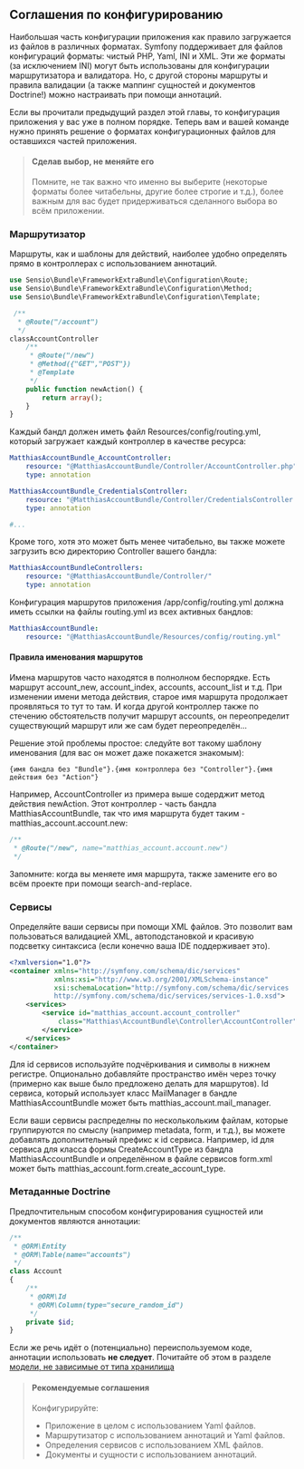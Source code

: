 ## Соглашения по конфигурированию

Наибольшая часть конфигурации приложения как правило загружается из файлов в различных форматах. Symfony
поддерживает для файлов конфигураций форматы: чистый PHP, Yaml, INI и XML. Эти же форматы (за исключением INI)
могут быть использованы для конфигурации маршрутизатора и валидатора. Но, с другой стороны маршруты и правила
валидации (а также маппинг сущностей и документов Doctrine!) можно настраивать при помощи аннотаций.

Если вы прочитали предыдущий раздел этой главы, то конфигурация приложения у вас уже в полном порядке. Теперь
вам и вашей команде нужно принять решение о форматах конфигурационных файлов для оставшихся частей приложения.

> #### Сделав выбор, не меняйте его
>
> Помните, не так важно что именно вы выберите (некоторые форматы более читабельны, другие более строгие и т.д.),
> более важным для вас будет придерживаться сделанного выбора во всём приложении.

### Маршрутизатор

Маршруты, как и шаблоны для действий, наиболее удобно определять прямо в контроллерах с использованием аннотаций.

```php
use Sensio\Bundle\FrameworkExtraBundle\Configuration\Route; 
use Sensio\Bundle\FrameworkExtraBundle\Configuration\Method; 
use Sensio\Bundle\FrameworkExtraBundle\Configuration\Template;

 /**
  * @Route("/account")
  */
classAccountController
    /**
     * @Route("/new")
     * @Method({"GET","POST"})
     * @Template
     */
    public function newAction() {
        return array();
    }
}
```

Каждый бандл должен иметь файл Resources/config/routing.yml, который загружает каждый контроллер в качестве
ресурса:

```yaml
MatthiasAccountBundle_AccountController:
    resource: "@MatthiasAccountBundle/Controller/AccountController.php"
    type: annotation

MatthiasAccountBundle_CredentialsController:
    resource: "@MatthiasAccountBundle/Controller/CredentialsController.php"
    type: annotation

#...
```

Кроме того, хотя это может быть менее читабельно, вы также можете загрузить всю директорию Controller вашего бандла:

```yaml
MatthiasAccountBundleControllers:
    resource: "@MatthiasAccountBundle/Controller/"
    type: annotation
```

Конфигурация маршрутов приложения /app/config/routing.yml должна иметь ссылки на файлы routing.yml из всех
активных бандлов:

```yaml
MatthiasAccountBundle:
    resource: "@MatthiasAccountBundle/Resources/config/routing.yml"
```

#### Правила именования маршрутов

Имена маршрутов часто находятся в полнолном беспорядке. Есть маршрут account_new, account_index, accounts, 
account_list и т.д. При изменении имени метода действия, старое имя маршрута продолжает проявляться то тут то там.
И когда другой контроллер также по стечению обстоятельств получит маршрут accounts, он переопределит существующий
маршрут или же сам будет переопределён...

Решение этой проблемы простое: следуйте вот такому шаблону именования (для вас он может даже покажется знакомым):

```
{имя бандла без "Bundle"}.{имя контроллера без "Controller"}.{имя действия без "Action"}
```

Например, AccountController из примера выше содерджит метод действия newAction. Этот контроллер - часть бандла
MatthiasAccountBundle, так что имя маршрута будет таким - matthias_account.account.new:

```php
/**
 * @Route("/new", name="matthias_account.account.new")
 */
```

Запомните: когда вы меняете имя маршрута, также замените его во всём проекте при помощи search-and-replace.

### Сервисы

Определяйте ваши сервисы при помощи XML файлов. Это позволит вам пользоваться валидацией XML, автоподстановкой
и красивую подсветку синтаксиса (если конечно ваша IDE поддерживает это).

```xml
<?xmlversion="1.0"?>
<container xmlns="http://symfony.com/schema/dic/services" 
           xmlns:xsi="http://www.w3.org/2001/XMLSchema-instance" 
           xsi:schemaLocation="http://symfony.com/schema/dic/services
           http://symfony.com/schema/dic/services/services-1.0.xsd">
    <services>
        <service id="matthias_account.account_controller"
            class="Matthias\AccountBundle\Controller\AccountController">
        </service>
    </services>
</container>
```

Для id сервисов используйте подчёркивания и символы в нижнем регистре. Опционально добавляйте пространство
имён через точку (примерно как выше было предложено делать для маршрутов). Id сервиса, который использует класс
MailManager в бандле MatthiasAccountBundle может быть matthias_account.mail_manager.

Если ваши сервисы распределны по несколькольким файлам, которые группируются по смыслу (например metadata, form, 
и т.д.), вы можете добавлять дополнительный префикс к id сервиса. Например, id для сервиса для класса формы
CreateAccountType из бандла MatthiasAccountBundle и определённом в файле сервисов form.xml может быть
matthias_account.form.create_account_type.

### Метаданные Doctrine

Предпочтительным способом конфигурирования сущностей или документов являются аннотации:

```php
/**
 * @ORM\Entity
 * @ORM\Table(name="accounts")
 */
class Account
{
    /**
     * @ORM\Id
     * @ORM\Column(type="secure_random_id")
     */
    private $id; 
}
```

Если же речь идёт о (потенциально) переиспользуемом коде, аннотации использовать **не следует**. Почитайте об этом 
в разделе [модели, не зависимые от типа хранилища](#TODO)

> #### Рекомендуемые соглашения
> 
> Конфигурируйте:
>
> - Приложение в целом с использованием Yaml файлов. 
> - Маршрутизатор с использованием аннотаций и Yaml файлов. 
> - Определения сервисов с использованием XML файлов.
> - Документы и сущности с использованием аннотаций.
